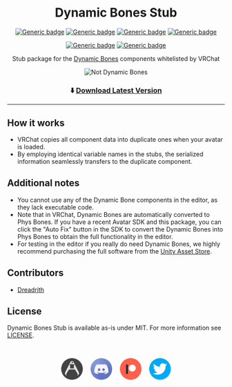 <div align="center">

# Dynamic Bones Stub

[![Generic badge](https://img.shields.io/github/downloads/VRLabs/Dynamic-Bones-Stub/total?label=Downloads)](https://github.com/VRLabs/Dynamic-Bones-Stub/releases/latest)
[![Generic badge](https://img.shields.io/badge/License-MIT-informational.svg)](https://github.com/VRLabs/Dynamic-Bones-Stub/blob/main/LICENSE)
[![Generic badge](https://img.shields.io/badge/Unity-2019.4.31f1-lightblue.svg)](https://unity3d.com/unity/whats-new/2019.4.31)
[![Generic badge](https://img.shields.io/badge/SDK-AvatarSDK3-lightblue.svg)](https://vrchat.com/home/download)

[![Generic badge](https://img.shields.io/discord/706913824607043605?color=%237289da&label=DISCORD&logo=Discord&style=for-the-badge)](https://discord.vrlabs.dev/)
[![Generic badge](https://img.shields.io/endpoint.svg?url=https%3A%2F%2Fshieldsio-patreon.vercel.app%2Fapi%3Fusername%3Dvrlabs%26type%3Dpatrons&style=for-the-badge)](https://patreon.vrlabs.dev/)

Stub package for the [Dynamic Bones](https://assetstore.unity.com/packages/tools/animation/dynamic-bone-16743) components whitelisted by VRChat

![Not Dynamic Bones](https://github.com/VRLabs/Dynamic-Bones-Stub/assets/76777936/1ace50c9-475f-41ac-9312-98105277b578)

### ⬇️ [Download Latest Version](https://github.com/VRLabs/Dynamic-Bones-Stub/releases/latest)

<!-- 
### 📦 [Add to VRChat Creator Companion]() -->

</div>

---

## How it works

* VRChat copies all component data into duplicate ones when your avatar is loaded.
* By employing identical variable names in the stubs, the serialized information seamlessly transfers to the duplicate component.

## Additional notes

* You cannot use any of the Dynamic Bone components in the editor, as they lack executable code.
* Note that in VRChat, Dynamic Bones are automatically converted to Phys Bones. If you have a recent Avatar SDK and this package, you can click the "Auto Fix" button in the SDK to convert the Dynamic Bones into Phys Bones to obtain the full functionality in the editor.
* For testing in the editor if you really do need Dynamic Bones, we highly recommend purchasing the full software from the [Unity Asset Store](https://assetstore.unity.com/packages/tools/animation/dynamic-bone-16743).

## Contributors

* [Dreadrith](https://github.com/Dreadrith)

## License

Dynamic Bones Stub is available as-is under MIT. For more information see [LICENSE](https://github.com/VRLabs/Dynamic-Bones-Stub/blob/main/LICENSE).

​

<div align="center">

[<img src="https://github.com/VRLabs/Resources/raw/main/Icons/VRLabs.png" width="50" height="50">](https://vrlabs.dev "VRLabs")
<img src="https://github.com/VRLabs/Resources/raw/main/Icons/Empty.png" width="10">
[<img src="https://github.com/VRLabs/Resources/raw/main/Icons/Discord.png" width="50" height="50">](https://discord.vrlabs.dev/ "VRLabs")
<img src="https://github.com/VRLabs/Resources/raw/main/Icons/Empty.png" width="10">
[<img src="https://github.com/VRLabs/Resources/raw/main/Icons/Patreon.png" width="50" height="50">](https://patreon.vrlabs.dev/ "VRLabs")
<img src="https://github.com/VRLabs/Resources/raw/main/Icons/Empty.png" width="10">
[<img src="https://github.com/VRLabs/Resources/raw/main/Icons/Twitter.png" width="50" height="50">](https://twitter.com/vrlabsdev "VRLabs")

</div>

